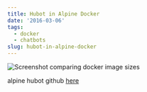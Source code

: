 ```yaml
---
title: Hubot in Alpine Docker
date: '2016-03-06'
tags:
  - docker
  - chatbots
slug: hubot-in-alpine-docker
---
```


<p><img src="/img/alpine-docker-size-comparison.png" alt="Screenshot comparing docker image sizes"></p>

<p>alpine hubot github <a href="https://github.com/noqcks/alpine-hubot">here</a></p>
